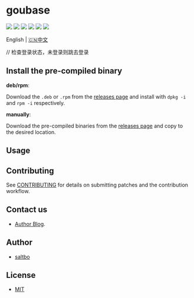 # goubase

[![](https://github.com/saltbo/goubase/workflows/build/badge.svg)](https://github.com/saltbo/goubase/actions?query=workflow%3Abuild)
[![](https://codecov.io/gh/saltbo/goubase/branch/master/graph/badge.svg)](https://codecov.io/gh/saltbo/goubase)
[![](https://wakatime.com/badge/github/saltbo/goubase.svg)](https://wakatime.com/badge/github/saltbo/goubase)
[![](https://api.codacy.com/project/badge/Grade/88817db9b3b04c0293c9d001d574a5ef)](https://app.codacy.com/manual/saltbo/goubase?utm_source=github.com&utm_medium=referral&utm_content=saltbo/goubase&utm_campaign=Badge_Grade_Dashboard)
[![](https://img.shields.io/github/v/release/saltbo/goubase.svg)](https://github.com/saltbo/goubase/releases)
[![](https://img.shields.io/github/license/saltbo/goubase.svg)](https://github.com/saltbo/goubase/blob/master/LICENSE)

English | [🇨🇳中文](https://saltbo.cn/goubase)

// 检查登录状态，未登录则跳去登录

## Install the pre-compiled binary

**deb/rpm**:

Download the `.deb` or `.rpm` from the [releases page](https://github.com/saltbo/goubase/releases) and
install with `dpkg -i` and `rpm -i` respectively.

**manually**:

Download the pre-compiled binaries from the [releases page](https://github.com/saltbo/goubase/releases) and
copy to the desired location.

## Usage

## Contributing
See [CONTRIBUTING](CONTRIBUTING.md) for details on submitting patches and the contribution workflow.

## Contact us
- [Author Blog](https://saltbo.cn).

## Author
- [saltbo](https://github.com/saltbo)

## License
- [MIT](https://github.com/saltbo/goubase/blob/master/LICENSE)